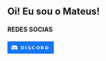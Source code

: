 ## Oi! Eu sou o Mateus!

#### REDES SOCIAS
<a target="blank" href="https://discord.com/channels/926894790912639066/926930778636583004/926930908785832056"><img src="https://raw.githubusercontent.com/Guaxinim5573/Guaxinim5573/master/assets/discord.png"></a>
